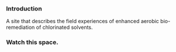 ### Introduction

A site that describes the field experiences of enhanced aerobic bio-remediation of chlorinated solvents.

### Watch this space.